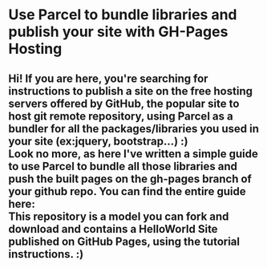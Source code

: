 <h1>Use Parcel to bundle libraries and publish your site with GH-Pages Hosting</h1>
<h2>Hi! If you are here, you're searching for instructions to publish a site on the free hosting servers offered by GitHub, the popular site to host git remote repository, using Parcel as a bundler for all the packages/libraries you used in your site (ex:jquery, bootstrap...) :) </br>Look no more, as here I've written a simple guide to use Parcel to bundle all those libraries and push the built pages on the gh-pages branch of your github repo. You can find the entire guide here:<a href="https://www.matteogregoricchio.com/htmltutorial/parcelforgithubhosting.html"></a></br>This repository is a model you can fork and download and contains a HelloWorld Site published on GitHub Pages, using the tutorial instructions. :) </br></br>
